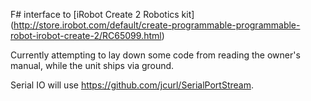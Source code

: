 F# interface to [iRobot Create 2 Robotics kit] (http://store.irobot.com/default/create-programmable-programmable-robot-irobot-create-2/RC65099.html)

Currently attempting to lay down some code from reading the owner's manual, while the unit ships via ground.

Serial IO will use https://github.com/jcurl/SerialPortStream. 